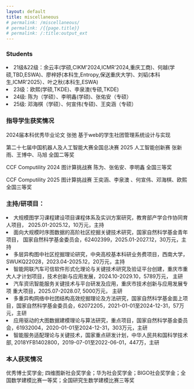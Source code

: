 ```yaml
---
layout: default
title: miscellaneous
# permalink: /miscellaneous/
# permalink: /{{page.title}}
# permalink: /:title:output_ext
---
```


### Students

<li> 21级&22级：余云丰(学硕,CIKM'2024,ICMR'2024,重庆工商)、何越(学硕,TBD,ESWA)、廖梓妤(本科生,Entropy,保送重庆大学)、刘韬(本科生,ICMR'2025）、叶之秋(本科生,ESWA) </li>

<li> 23级：欧熙(学硕,TKDE)、李泉澳(专硕,TKDE) </li>

<li> 24级: 陈为（学硕）、李明鑫(学硕)、张佑安（专硕）</li>

<li> 25级: 邓海棋（学硕）、何宣伟(专硕)、王奕涵（专硕）</li>

<!--还有一些跟着我的本科生虽然没发论文，但都考研（保研）到好的学校，比如，清华大学(殷文逸，20级)，电子科技大学（周雨，21级），中山大学（王子豪，21级） -->

### 指导学生获奖情况

2024届本科优秀毕业论文   张弛   基于web的学生社团管理系统设计与实现  

第二十七届中国机器人及人工智能大赛全国总决赛 2025 人工智能创新赛 张新雨、王博中、马旭 全国二等奖

CCF Computility 2024 图计算挑战赛   陈为、张佑安、李明鑫  全国三等奖

CCF Computility 2025 图计算挑战赛   王奕涵、李泉澳 、何宣伟、邓海棋、欧熙 全国三等奖

### 主持/研项目：


<li> 大规模图学习课程建设项目课程体系及实训方案研究，教育部产学合作协同育人项目， 2025.01-2025.12，10万元，主持  </li>

<li> 面向大规模时序图数据的高阶社区挖掘关键技术研究，国家自然科学基金青年项目， 国家自然科学基金委员会，62402399，2025.01-2027.12，30万元，主持  </li>

<li> 多层异构图中社区挖掘理论研究，中央高校基本科研业务费项目，西南大学，SWUKQ22028，2023.04-2025.12，20万元，主持  </li>

<li> 智能网联汽车可信软件形式化理论与关键技术研究及验证平台创建，重庆市重大人才计划项目，技术创新与应用发展，2024.10-2029.10，5789万元， 主研</li>

<li>  汽车资讯智能服务关键技术与平台研发及应用，重庆市技术创新与应用发展专项 重大项目，2025.07-2028.07, 5000万元， 主研</li>

<li> 多重异构网络中社团结构高效挖掘理论及方法研究，国家自然科学基金面上项目，国家自然科学基金委员会，62072205，2021-01-01至2024-12-31，57万元，主研 </li>

<li> 应用驱动的大图数据建模理论与算法研究，重点项目，国家自然科学基金委员会，61932004，2020-01-01至2024-12-31，303万元，主研  </li>

<li> 智能服务适配理论与关键技术，国家重点研发计划，中华人民共和国科学技术部, 2018YFB1402800，2019-07-01至2022-06-01，447万，主研 </li>





### 本人获奖情况

优秀博士奖学金; 四维图新社会奖学金；华为社会奖学金；BIGO社会奖学金；全国数学建模比赛一等奖；全国研究生数学建模比赛三等奖


